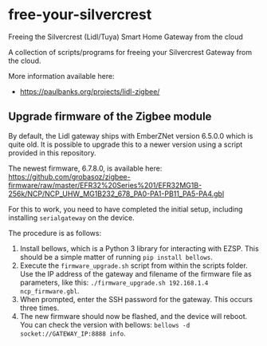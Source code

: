 # free-your-silvercrest
Freeing the Silvercrest (Lidl/Tuya) Smart Home Gateway from the cloud

A collection of scripts/programs for freeing your Silvercrest
Gateway from the cloud.

More information available here: 

* https://paulbanks.org/projects/lidl-zigbee/

## Upgrade firmware of the Zigbee module
By default, the Lidl gateway ships with EmberZNet version 6.5.0.0 which is quite old. It is possible to upgrade this to a newer version using a script provided in this repository.

The newest firmware, 6.7.8.0, is available here: https://github.com/grobasoz/zigbee-firmware/raw/master/EFR32%20Series%201/EFR32MG1B-256k/NCP/NCP_UHW_MG1B232_678_PA0-PA1-PB11_PA5-PA4.gbl

For this to work, you need to have completed the initial setup, including installing `serialgateway` on the device.

The procedure is as follows:

1. Install bellows, which is a Python 3 library for interacting with EZSP. This should be a simple matter of running `pip install bellows`.
2. Execute the `firmware_upgrade.sh` script from within the scripts folder. Use the IP address of the gateway and filename of the firmware file as parameters, like this: `./firmware_upgrade.sh 192.168.1.4 ncp_firmware.gbl`.
3. When prompted, enter the SSH password for the gateway. This occurs three times.
4. The new firmware should now be flashed, and the device will reboot. You can check the version with bellows: `bellows -d socket://GATEWAY_IP:8888 info`.